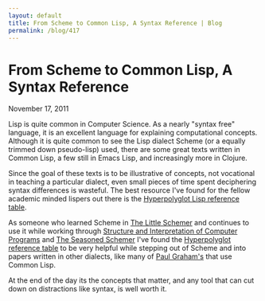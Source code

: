 ```yaml
---
layout: default
title: From Scheme to Common Lisp, A Syntax Reference | Blog
permalink: /blog/417
---
```


From Scheme to Common Lisp, A Syntax Reference
==============================================

November 17, 2011

Lisp is quite common in Computer Science. As a nearly "syntax free" language, it is an excellent language for explaining computational concepts. Although it is quite common to see the Lisp dialect Scheme (or a equally trimmed down pseudo-lisp) used, there are some great texts written in Common Lisp, a few still in Emacs Lisp, and increasingly more in Clojure.

Since the goal of these texts is to be illustrative of concepts, not vocational in teaching a particular dialect, even small pieces of time spent deciphering syntax differences is wasteful. The best resource I've found for the fellow academic minded lispers out there is the [Hyperpolyglot Lisp reference table](http://hyperpolyglot.org/lisp).

As someone who learned Scheme in [The Little Schemer](http://www.amazon.com/Little-Schemer-Daniel-P-Friedman/dp/0262560992) and continues to use it while working through [Structure and Interpretation of Computer Programs](http://www.amazon.com/Structure-Interpretation-Computer-Programs-Engineering/dp/0262510871) and [The Seasoned Schemer](http://www.amazon.com/Seasoned-Schemer-Daniel-P-Friedman/dp/026256100X) I've found the [Hyperpolyglot reference table](http://hyperpolyglot.org/lisp) to be very helpful while stepping out of Scheme and into papers written in other dialects, like many of [Paul Graham's](http://www.paulgraham.com/lisp.html) that use Common Lisp.

At the end of the day its the concepts that matter, and any tool that can cut down on distractions like syntax, is well worth it.
